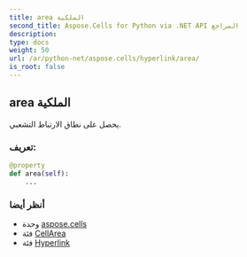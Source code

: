 ```yaml
---
title: area الملكية
second_title: Aspose.Cells for Python via .NET API المراجع
description:
type: docs
weight: 50
url: /ar/python-net/aspose.cells/hyperlink/area/
is_root: false
---
```

##  area الملكية

يحصل على نطاق الارتباط التشعبي.
###  تعريف:
```python
@property
def area(self):
    ...
```

###  أنظر أيضا
* وحدة [aspose.cells](../../)
* فئة [CellArea](/cells/ar/python-net/aspose.cells/cellarea)
* فئة [Hyperlink](/cells/ar/python-net/aspose.cells/hyperlink)
